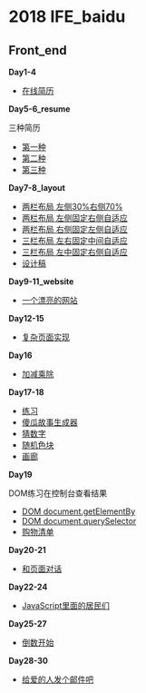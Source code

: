 # 2018 IFE_baidu

## Front_end

**Day1-4**
* [在线简历](https://rqrry.github.io/IFE_baidu/Front_end/Day4/resume.html)

**Day5-6_resume**

三种简历 
* [第一种](https://rqrry.github.io/IFE_baidu/Front_end/Day5-6_resume/resume_1.html) 
* [第二种](https://rqrry.github.io/IFE_baidu/Front_end/Day5-6_resume/resume_2.html) 
* [第三种](https://rqrry.github.io/IFE_baidu/Front_end/Day5-6_resume/resume_3.html)

**Day7-8_layout**
* [两栏布局 左侧30%右侧70%](https://rqrry.github.io/IFE_baidu/Front_end/Day7-8_layout/index_1.html) 
* [两栏布局 左侧固定右侧自适应](https://rqrry.github.io/IFE_baidu/Front_end/Day7-8_layout/index_2.html) 
* [两栏布局 右侧固定左侧自适应](https://rqrry.github.io/IFE_baidu/Front_end/Day7-8_layout/index_3.html)
* [三栏布局 左右固定中间自适应](https://rqrry.github.io/IFE_baidu/Front_end/Day7-8_layout/index_4.html)
* [三栏布局 左中固定右侧自适应](https://rqrry.github.io/IFE_baidu/Front_end/Day7-8_layout/index_5.html)
* [设计稿](https://rqrry.github.io/IFE_baidu/Front_end/Day7-8_layout/index_6.html)

**Day9-11_website**
* [一个漂亮的网站](https://rqrry.github.io/IFE_baidu/Front_end/Day9-11_website/index.html)

**Day12-15**
* [复杂页面实现](https://rqrry.github.io/IFE_baidu/Front_end/Day12-15/index.html)

**Day16**
* [加减乘除](https://rqrry.github.io/IFE_baidu/Front_end/Day16/index.html)

**Day17-18**
* [练习](https://rqrry.github.io/IFE_baidu/Front_end/Day17-18/index.html)
* [傻瓜故事生成器](https://rqrry.github.io/IFE_baidu/Front_end/Day17-18/StoryGenerator.html)
* [猜数字](https://rqrry.github.io/IFE_baidu/Front_end/Day17-18/GuessNumber.html)
* [随机色块](https://rqrry.github.io/IFE_baidu/Front_end/Day17-18/eTarget.html)
* [画廊](https://rqrry.github.io/IFE_baidu/Front_end/Day17-18/ImageGallery.html)

**Day19**

DOM练习在控制台查看结果
* [DOM document.getElementBy](https://rqrry.github.io/IFE_baidu/Front_end/Day19/index1.html)
* [DOM document.querySelector](https://rqrry.github.io/IFE_baidu/Front_end/Day19/index2.html)
* [购物清单](https://rqrry.github.io/IFE_baidu/Front_end/Day19/shoppingList.html)

**Day20-21**
* [和页面对话](https://rqrry.github.io/IFE_baidu/Front_end/Day20-21/index.html)

**Day22-24**
* [JavaScript里面的居民们](https://rqrry.github.io/IFE_baidu/Front_end/Day22-24/index.html)

**Day25-27**
* [倒数开始](https://rqrry.github.io/IFE_baidu/Front_end/Day25-27/index.html)

**Day28-30**
* [给爱的人发个邮件吧](https://rqrry.github.io/IFE_baidu/Front_end/Day28-30/index.html)